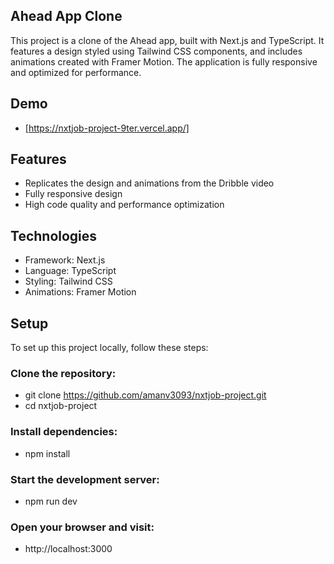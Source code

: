 ## Ahead App Clone

This project is a clone of the Ahead app, built with Next.js and TypeScript. It features a design styled using Tailwind CSS components, and includes animations created with Framer Motion. The application is fully responsive and optimized for performance.

## Demo

- [https://nxtjob-project-9ter.vercel.app/]

## Features

- Replicates the design and animations from the Dribble video
- Fully responsive design
- High code quality and performance optimization

## Technologies

- Framework: Next.js
- Language: TypeScript
- Styling: Tailwind CSS
- Animations: Framer Motion

## Setup

To set up this project locally, follow these steps:

### Clone the repository:

- git clone https://github.com/amanv3093/nxtjob-project.git
- cd nxtjob-project

### Install dependencies:

- npm install

### Start the development server:

- npm run dev

### Open your browser and visit:

- http://localhost:3000

